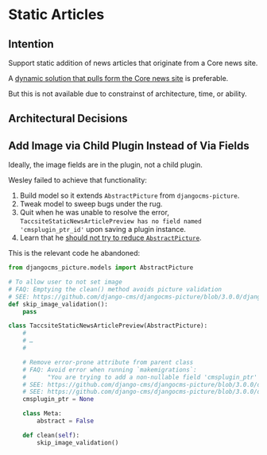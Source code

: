 # Static Articles

## Intention

Support static addition of news articles that originate from a Core news site.

A [dynamic solution that pulls form the Core news site](https://github.com/TACC/Core-CMS/issues/69) is preferable.

But this is not available due to constrainst of architecture, time, or ability.

## Architectural Decisions

## Add Image via Child Plugin Instead of Via Fields

Ideally, the image fields are in the plugin, not a child plugin.

Wesley failed to achieve that functionality:
1. Build model so it extends `AbstractPicture` from `djangocms-picture`.
2. Tweak model to sweep bugs under the rug.
3. Quit when he was unable to resolve the error,
    `TaccsiteStaticNewsArticlePreview has no field named 'cmsplugin_ptr_id'`
    upon saving a plugin instance.
4. Learn that he [should not try to reduce `AbstractPicture`](https://stackoverflow.com/a/3674714/11817077).

This is the relevant code he abandoned:
```python
from djangocms_picture.models import AbstractPicture

# To allow user to not set image
# FAQ: Emptying the clean() method avoids picture validation
# SEE: https://github.com/django-cms/djangocms-picture/blob/3.0.0/djangocms_picture/models.py#L278
def skip_image_validation():
    pass

class TaccsiteStaticNewsArticlePreview(AbstractPicture):
    #
    # …
    #

    # Remove error-prone attribute from parent class
    # FAQ: Avoid error when running `makemigrations`:
    #      "You are trying to add a non-nullable field 'cmsplugin_ptr' […]"
    # SEE: https://github.com/django-cms/djangocms-picture/blob/3.0.0/djangocms_picture/models.py#L212
    # SEE: https://github.com/django-cms/djangocms-picture/blob/3.0.0/djangocms_picture/models.py#L234
    cmsplugin_ptr = None

    class Meta:
        abstract = False

    def clean(self):
        skip_image_validation()
```

